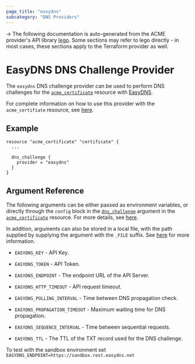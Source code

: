 ```yaml
---
page_title: "easydns"
subcategory: "DNS Providers"
---
```


-> The following documentation is auto-generated from the ACME
provider's API library [lego](https://go-acme.github.io/lego/).  Some
sections may refer to lego directly - in most cases, these sections
apply to the Terraform provider as well.

# EasyDNS DNS Challenge Provider

The `easydns` DNS challenge provider can be used to perform DNS challenges for
the [`acme_certificate`][resource-acme-certificate] resource with
[EasyDNS](https://easydns.com/).

[resource-acme-certificate]: ./certificate.md

For complete information on how to use this provider with the `acme_certifiate`
resource, see [here][resource-acme-certificate-dns-challenges].

[resource-acme-certificate-dns-challenges]: ./certificate.md#using-dns-challenges

## Example

```hcl
resource "acme_certificate" "certificate" {
  ...

  dns_challenge {
    provider = "easydns"
  }
}
```
## Argument Reference

The following arguments can be either passed as environment variables, or
directly through the `config` block in the
[`dns_challenge`][resource-acme-certificate-dns-challenge-arg] argument in the
[`acme_certificate`][resource-acme-certificate] resource. For more details, see
[here][resource-acme-certificate-dns-challenges].

[resource-acme-certificate-dns-challenge-arg]: ./certificate.md#dns_challenge

In addition, arguments can also be stored in a local file, with the path
supplied by supplying the argument with the `_FILE` suffix. See
[here][acme-certificate-file-arg-example] for more information.

[acme-certificate-file-arg-example]: ./certificate.md#using-variable-files-for-provider-arguments

* `EASYDNS_KEY` - API Key.
* `EASYDNS_TOKEN` - API Token.

* `EASYDNS_ENDPOINT` - The endpoint URL of the API Server.
* `EASYDNS_HTTP_TIMEOUT` - API request timeout.
* `EASYDNS_POLLING_INTERVAL` - Time between DNS propagation check.
* `EASYDNS_PROPAGATION_TIMEOUT` - Maximum waiting time for DNS propagation.
* `EASYDNS_SEQUENCE_INTERVAL` - Time between sequential requests.
* `EASYDNS_TTL` - The TTL of the TXT record used for the DNS challenge.

To test with the sandbox environment set ```EASYDNS_ENDPOINT=https://sandbox.rest.easydns.net```

